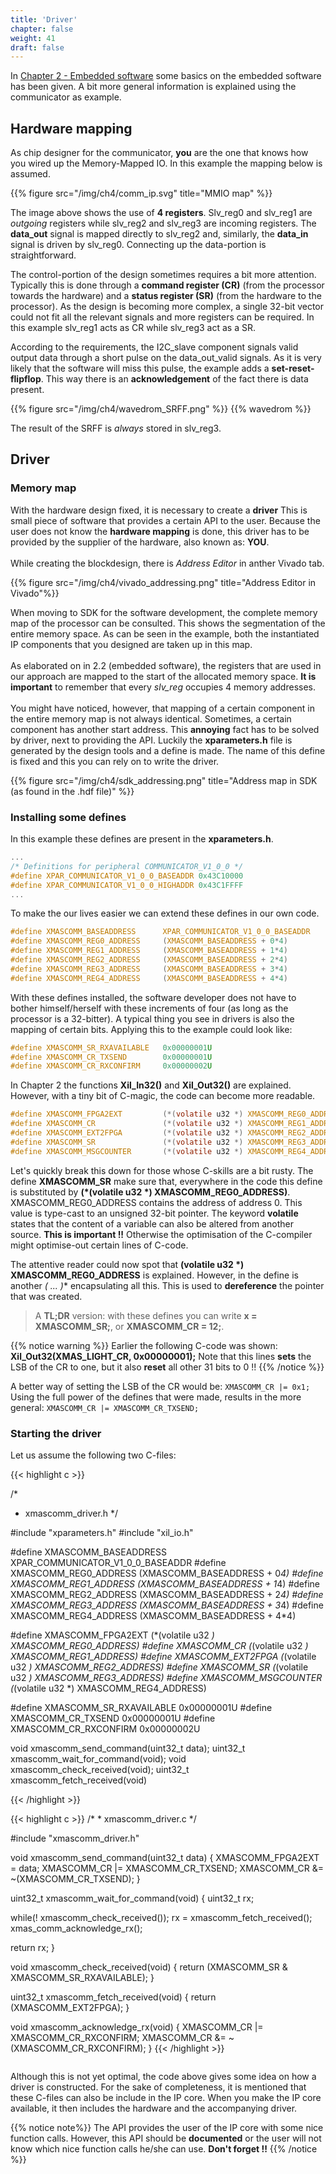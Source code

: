 ```yaml
---
title: 'Driver'
chapter: false
weight: 41
draft: false
---
```


In [Chapter 2 - Embedded software](/ch2_soc/2_emb_software) some basics on the embedded software has been given. A bit more general information is explained using the communicator as example.

## Hardware mapping

As chip designer for the communicator, **you** are the one that knows how you wired up the Memory-Mapped IO. In this example the mapping below is assumed.

{{% figure src="/img/ch4/comm_ip.svg" title="MMIO map" %}}

The image above shows the use of **4 registers**. Slv_reg0 and slv_reg1 are *outgoing* registers while slv_reg2 and slv_reg3 are incoming registers. The **data_out** signal is mapped directly to slv_reg2 and, similarly, the **data_in** signal is driven by slv_reg0. Connecting up the data-portion is straightforward.

The control-portion of the design sometimes requires a bit more attention. Typically this is done through a **command register (CR)** (from the processor towards the hardware) and a **status register (SR)** (from the hardware to the processor). As the design is becoming more complex, a single 32-bit vector could not fit all the relevant signals and more registers can be required. In this example slv_reg1 acts as CR while slv_reg3 act as a SR.

According to the requirements, the I2C_slave component signals valid output data through a short pulse on the data_out_valid signals. As it is very likely that the software will miss this pulse, the example adds a **set-reset-flipflop**. This way there is an **acknowledgement** of the fact there is data present.

{{% figure src="/img/ch4/wavedrom_SRFF.png" %}}
{{% wavedrom %}}

The result of the SRFF is *always* stored in slv_reg3.


## Driver

### Memory map

<div class="multicolumn">
  <div class="column">
With the hardware design fixed, it is necessary to create a <b>driver</b> This is small piece of software that provides a certain API to the user. Because the user does not know the <b>hardware mapping</b> is done, this driver has to be provided by the supplier of the hardware, also known as: <b>YOU</b>.
<br/>
<br/>
While creating the blockdesign, there is <i>Address Editor</i> in anther Vivado tab.

{{% figure src="/img/ch4/vivado_addressing.png" title="Address Editor in Vivado"%}}

When moving to SDK for the software development, the complete memory map of the processor can be consulted. This shows the segmentation of the entire memory space. As can be seen in the example, both the instantiated IP components that you designed are taken up in this map.
<br/><br/>
As elaborated on in 2.2 (embedded software), the registers that are used in our approach are mapped to the start of the allocated memory space. <b>It is important</b> to remember that every <i>slv_reg</i> occupies 4 memory addresses.
<br/><br/>
You might have noticed, however, that mapping of a certain component in the entire memory map is not always identical. Sometimes, a certain component has another start address. This <b>annoying</b> fact has to be solved by driver, next to providing the API. Luckily the <b>xparameters.h</b> file is generated by the design tools and a define is made. The name of this define is fixed and this you can rely on to write the driver.

  </div>
  <div class="column">
    {{% figure src="/img/ch4/sdk_addressing.png" title="Address map in SDK (as found in the .hdf file)" %}}
  </div>
</div>


### Installing some defines
In this example these defines are present in the **xparameters.h**.
```C
...
/* Definitions for peripheral COMMUNICATOR_V1_0_0 */
#define XPAR_COMMUNICATOR_V1_0_0_BASEADDR 0x43C10000
#define XPAR_COMMUNICATOR_V1_0_0_HIGHADDR 0x43C1FFFF
...
```

To make the our lives easier we can extend these defines in our own code.

```C
#define XMASCOMM_BASEADDRESS      XPAR_COMMUNICATOR_V1_0_0_BASEADDR
#define XMASCOMM_REG0_ADDRESS     (XMASCOMM_BASEADDRESS + 0*4)
#define XMASCOMM_REG1_ADDRESS     (XMASCOMM_BASEADDRESS + 1*4)
#define XMASCOMM_REG2_ADDRESS     (XMASCOMM_BASEADDRESS + 2*4)
#define XMASCOMM_REG3_ADDRESS     (XMASCOMM_BASEADDRESS + 3*4)
#define XMASCOMM_REG4_ADDRESS     (XMASCOMM_BASEADDRESS + 4*4)
```

With these defines installed, the software developer does not have to bother himself/herself with these increments of four (as long as the processor is a 32-bitter). A typical thing you see in drivers is also the mapping of certain bits. Applying this to the example could look like:

```C
#define XMASCOMM_SR_RXAVAILABLE   0x00000001U
#define XMASCOMM_CR_TXSEND        0x00000001U
#define XMASCOMM_CR_RXCONFIRM     0x00000002U
```

In Chapter 2 the functions **Xil_In32()** and **Xil_Out32()** are explained. However, with a tiny bit of C-magic, the code can become more readable.

```C
#define XMASCOMM_FPGA2EXT         (*(volatile u32 *) XMASCOMM_REG0_ADDRESS)
#define XMASCOMM_CR               (*(volatile u32 *) XMASCOMM_REG1_ADDRESS)
#define XMASCOMM_EXT2FPGA         (*(volatile u32 *) XMASCOMM_REG2_ADDRESS)
#define XMASCOMM_SR               (*(volatile u32 *) XMASCOMM_REG3_ADDRESS)
#define XMASCOMM_MSGCOUNTER       (*(volatile u32 *) XMASCOMM_REG4_ADDRESS)
```

Let's quickly break this down for those whose C-skills are a bit rusty. The define **XMASCOMM_SR** make sure that, everywhere in the code this define is substituted by **(\*(volatile u32 \*) XMASCOMM_REG0_ADDRESS)**. XMASCOMM_REG0_ADDRESS contains the address of address 0. This value is type-cast to an unsigned 32-bit pointer. The keyword **volatile** states that the content of a variable can also be altered from another source. **This is important !!** Otherwise the optimisation of the C-compiler might optimise-out certain lines of C-code.

The attentive reader could now spot that **(volatile u32 \*) XMASCOMM_REG0_ADDRESS** is explained. However, in the define is another **(* ... )** encapsulating all this. This is used to **dereference** the pointer that was created. 

> A **TL;DR** version: with these defines you can write **x = XMASCOMM_SR;**, or **XMASCOMM_CR = 12;**.

{{% notice warning %}}
Earlier the following C-code was shown: **Xil_Out32(XMAS_LIGHT_CR, 0x00000001);** Note that this lines **sets** the LSB of the CR to one, but it also **reset** all other 31 bits to 0 !! 
{{% /notice  %}}

A better way of setting the LSB of the CR would be: `XMASCOMM_CR |= 0x1;` Using the full power of the defines that were made, results in the more general: `XMASCOMM_CR |= XMASCOMM_CR_TXSEND;`

### Starting the driver

Let us assume the following two C-files:

<div class="multicolumn">
  <div class="column">
  {{< highlight c >}}

/*
 * xmascomm_driver.h
 */

#include "xparameters.h"
#include "xil_io.h"

#define XMASCOMM_BASEADDRESS      XPAR_COMMUNICATOR_V1_0_0_BASEADDR
#define XMASCOMM_REG0_ADDRESS     (XMASCOMM_BASEADDRESS + 0*4)
#define XMASCOMM_REG1_ADDRESS     (XMASCOMM_BASEADDRESS + 1*4)
#define XMASCOMM_REG2_ADDRESS     (XMASCOMM_BASEADDRESS + 2*4)
#define XMASCOMM_REG3_ADDRESS     (XMASCOMM_BASEADDRESS + 3*4)
#define XMASCOMM_REG4_ADDRESS     (XMASCOMM_BASEADDRESS + 4*4)

#define XMASCOMM_FPGA2EXT         (*(volatile u32 *) XMASCOMM_REG0_ADDRESS)
#define XMASCOMM_CR               (*(volatile u32 *) XMASCOMM_REG1_ADDRESS)
#define XMASCOMM_EXT2FPGA         (*(volatile u32 *) XMASCOMM_REG2_ADDRESS)
#define XMASCOMM_SR               (*(volatile u32 *) XMASCOMM_REG3_ADDRESS)
#define XMASCOMM_MSGCOUNTER       (*(volatile u32 *) XMASCOMM_REG4_ADDRESS)

#define XMASCOMM_SR_RXAVAILABLE   0x00000001U
#define XMASCOMM_CR_TXSEND        0x00000001U
#define XMASCOMM_CR_RXCONFIRM     0x00000002U


void xmascomm_send_command(uint32_t data);
uint32_t xmascomm_wait_for_command(void);
void xmascomm_check_received(void);
uint32_t xmascomm_fetch_received(void)


  {{< /highlight >}}
  </div>
  <div class="column">
  {{< highlight c >}}
/*
 * xmascomm_driver.c
 */

#include "xmascomm_driver.h"

void xmascomm_send_command(uint32_t data) {
  XMASCOMM_FPGA2EXT = data;
  XMASCOMM_CR |= XMASCOMM_CR_TXSEND;
  XMASCOMM_CR &= ~(XMASCOMM_CR_TXSEND);
}

uint32_t xmascomm_wait_for_command(void) {
  uint32_t rx;

  while(! xmascomm_check_received());
  rx = xmascomm_fetch_received();
  xmas_comm_acknowledge_rx();

  return rx;
}


void xmascomm_check_received(void) {
  return (XMASCOMM_SR & XMASCOMM_SR_RXAVAILABLE);
}

uint32_t xmascomm_fetch_received(void) {
  return (XMASCOMM_EXT2FPGA);
}

void xmascomm_acknowledge_rx(void) {
  XMASCOMM_CR |= XMASCOMM_CR_RXCONFIRM;
  XMASCOMM_CR &= ~(XMASCOMM_CR_RXCONFIRM);
}
  {{< /highlight >}}
  </div>
</div>

Although this is not yet optimal, the code above gives some idea on how a driver is constructed. For the sake of completeness, it is mentioned that these C-files can also be include in the IP core. When you make the IP core available, it then includes the hardware and the accompanying driver.

{{% notice note%}}
The API provides the user of the IP core with some nice function calls. However, this API should be **documented** or the user will not know which nice function calls he/she can use. **Don't forget !!**
{{% /notice %}}

